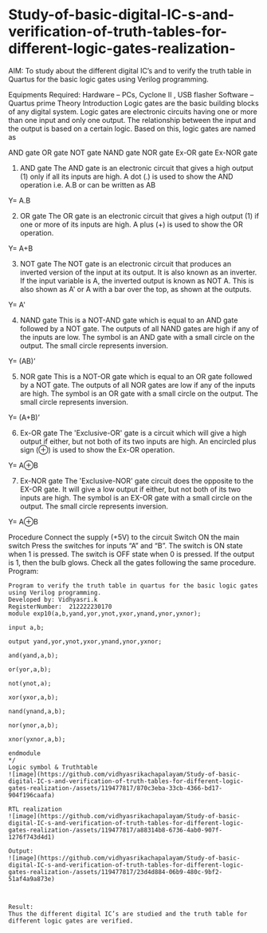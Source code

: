 # Study-of-basic-digital-IC-s-and-verification-of-truth-tables-for-different-logic-gates-realization-
 AIM:
To study about the different digital IC’s and to verify the truth table in Quartus for the basic logic gates using Verilog programming.

Equipments Required:
Hardware – PCs, Cyclone II , USB flasher
Software – Quartus prime
Theory
Introduction
Logic gates are the basic building blocks of any digital system. Logic gates are electronic circuits having one or more than one input and only one output. The relationship between the input and the output is based on a certain logic. Based on this, logic gates are named as

AND gate
OR gate
NOT gate
NAND gate
NOR gate
Ex-OR gate
Ex-NOR gate
1) AND gate
The AND gate is an electronic circuit that gives a high output (1) only if all its inputs are high. A dot (.) is used to show the AND operation i.e. A.B or can be written as AB

Y= A.B

2) OR gate
The OR gate is an electronic circuit that gives a high output (1) if one or more of its inputs are high. A plus (+) is used to show the OR operation.

Y= A+B

3) NOT gate
The NOT gate is an electronic circuit that produces an inverted version of the input at its output. It is also known as an inverter. If the input variable is A, the inverted output is known as NOT A. This is also shown as A' or A with a bar over the top, as shown at the outputs.

Y= A'

4) NAND gate
This is a NOT-AND gate which is equal to an AND gate followed by a NOT gate. The outputs of all NAND gates are high if any of the inputs are low. The symbol is an AND gate with a small circle on the output. The small circle represents inversion.

Y= (AB)’

5) NOR gate
This is a NOT-OR gate which is equal to an OR gate followed by a NOT gate. The outputs of all NOR gates are low if any of the inputs are high. The symbol is an OR gate with a small circle on the output. The small circle represents inversion.

Y= (A+B)’

6) Ex-OR gate
The 'Exclusive-OR' gate is a circuit which will give a high output if either, but not both of its two inputs are high. An encircled plus sign (⊕) is used to show the Ex-OR operation.

Y= A⊕B

7) Ex-NOR gate
The 'Exclusive-NOR' gate circuit does the opposite to the EX-OR gate. It will give a low output if either, but not both of its two inputs are high. The symbol is an EX-OR gate with a small circle on the output. The small circle represents inversion.

Y= A⊕B

Procedure
Connect the supply (+5V) to the circuit
Switch ON the main switch
Press the switches for inputs “A” and “B”. The switch is ON state when 1 is pressed. The switch is OFF state when 0 is pressed.
If the output is 1, then the bulb glows.
Check all the gates following the same procedure.
Program:
```
Program to verify the truth table in quartus for the basic logic gates using Verilog programming.
Developed by: Vidhyasri.k
RegisterNumber:  212222230170
module exp10(a,b,yand,yor,ynot,yxor,ynand,ynor,yxnor);

input a,b;

output yand,yor,ynot,yxor,ynand,ynor,yxnor;

and(yand,a,b);

or(yor,a,b);

not(ynot,a);

xor(yxor,a,b);

nand(ynand,a,b);

nor(ynor,a,b);

xnor(yxnor,a,b);

endmodule
*/
Logic symbol & Truthtable
![image](https://github.com/vidhyasrikachapalayam/Study-of-basic-digital-IC-s-and-verification-of-truth-tables-for-different-logic-gates-realization-/assets/119477817/870c3eba-33cb-4366-bd17-904f196caafa)

RTL realization
![image](https://github.com/vidhyasrikachapalayam/Study-of-basic-digital-IC-s-and-verification-of-truth-tables-for-different-logic-gates-realization-/assets/119477817/a88314b8-6736-4ab0-907f-1276f743d4d1)

Output:
![image](https://github.com/vidhyasrikachapalayam/Study-of-basic-digital-IC-s-and-verification-of-truth-tables-for-different-logic-gates-realization-/assets/119477817/23d4d884-06b9-480c-9bf2-51af4a9a873e)



Result:
Thus the different digital IC’s are studied and the truth table for different logic gates are verified.
